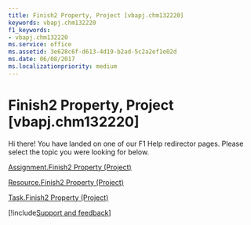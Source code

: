 ```yaml
---
title: Finish2 Property, Project [vbapj.chm132220]
keywords: vbapj.chm132220
f1_keywords:
- vbapj.chm132220
ms.service: office
ms.assetid: 3e628c6f-d613-4d19-b2ad-5c2a2ef1e02d
ms.date: 06/08/2017
ms.localizationpriority: medium
---
```



# Finish2 Property, Project [vbapj.chm132220]

Hi there! You have landed on one of our F1 Help redirector pages. Please select the topic you were looking for below.

[Assignment.Finish2 Property (Project)](https://msdn.microsoft.com/library/7b620a85-cf0e-8394-bf0f-5b9d27750c46%28Office.15%29.aspx)

[Resource.Finish2 Property (Project)](https://msdn.microsoft.com/library/6489e90c-e3ab-b599-df95-6fb1848805f4%28Office.15%29.aspx)

[Task.Finish2 Property (Project)](https://msdn.microsoft.com/library/13428a35-3296-db51-98f1-4f1ae3b34b12%28Office.15%29.aspx)

[!include[Support and feedback](~/includes/feedback-boilerplate.md)]